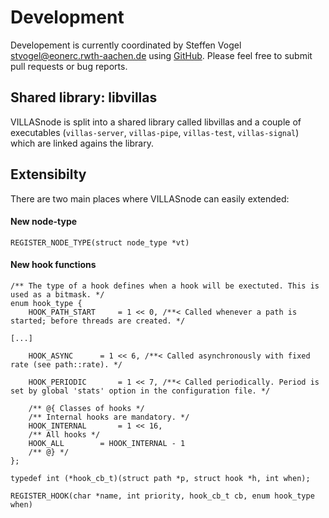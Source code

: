 # Development

Developement is currently coordinated by Steffen Vogel <stvogel@eonerc.rwth-aachen.de> using [GitHub](http://github.com/RWTH-ACS/VILLASnode).
Please feel free to submit pull requests or bug reports.

## Shared library: libvillas

VILLASnode is split into a shared library called libvillas and a couple of executables (`villas-server`, `villas-pipe`, `villas-test`, `villas-signal`) which are linked agains the library.

## Extensibilty

There are two main places where VILLASnode can easily extended:

#### New node-type

    REGISTER_NODE_TYPE(struct node_type *vt)

#### New hook functions

    /** The type of a hook defines when a hook will be exectuted. This is used as a bitmask. */
    enum hook_type {
    	HOOK_PATH_START		= 1 << 0, /**< Called whenever a path is started; before threads are created. */
	
	[...]
	
    	HOOK_ASYNC		= 1 << 6, /**< Called asynchronously with fixed rate (see path::rate). */
	
    	HOOK_PERIODIC		= 1 << 7, /**< Called periodically. Period is set by global 'stats' option in the configuration file. */
	
    	/** @{ Classes of hooks */
    	/** Internal hooks are mandatory. */
    	HOOK_INTERNAL		= 1 << 16,
    	/** All hooks */
    	HOOK_ALL		= HOOK_INTERNAL - 1
    	/** @} */
    };
    
    typedef int (*hook_cb_t)(struct path *p, struct hook *h, int when);
    
    REGISTER_HOOK(char *name, int priority, hook_cb_t cb, enum hook_type when)
